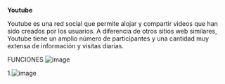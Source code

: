 **Youtube**

Youtube es una red social que permite alojar y compartir videos que han sido creados por los usuarios. A diferencia de otros sitios web similares, Youtube tiene un amplio número de participantes y una cantidad muy extensa de información y visitas diarias.

FUNCIONES
![image](https://user-images.githubusercontent.com/82129353/137569198-7c39a19a-5dc6-4813-a0d4-da35861584bb.png)





1.![image](https://user-images.githubusercontent.com/87036389/137569023-2b8c19e5-7854-46a9-a552-102adf9141d0.png)
